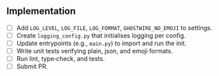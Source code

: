 ## Implementation
- [ ] Add `LOG_LEVEL`, `LOG_FILE`, `LOG_FORMAT`, `GHOSTWIRE_NO_EMOJI` to settings.
- [ ] Create `logging_config.py` that initialises logging per config.
- [ ] Update entrypoints (e.g., `main.py`) to import and run the init.
- [ ] Write unit tests verifying plain, json, and emoji formats.
- [ ] Run lint, type‑check, and tests.
- [ ] Submit PR.
